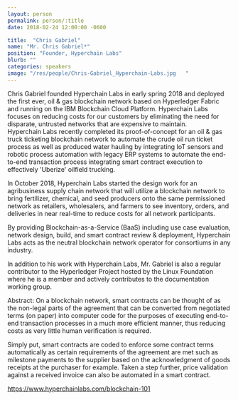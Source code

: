 ```yaml
---
layout: person
permalink: person/:title
date: 2018-02-24 12:00:00 -0600

title:  "Chris Gabriel"
name: "Mr. Chris Gabriel*"
position: "Founder, Hyperchain Labs"
blurb: ""
categories: speakers
image: "/res/people/Chris-Gabriel_Hyperchain-Labs.jpg	"
---
```


Chris Gabriel founded Hyperchain Labs in early spring 2018 and deployed the
first ever, oil & gas blockchain network based on Hyperledger Fabric and running
on the IBM Blockchain Cloud Platform.  Hyperchain Labs focuses on reducing costs for our
customers by eliminating the need for disparate, untrusted networks that are expensive to maintain.  
Hyperchain Labs recently completed its proof-of-concept for an oil & gas truck ticketing blockchain network
to automate the crude oil run ticket process as well as produced water hauling by integrating IoT sensors
and robotic process automation with legacy ERP systems to automate the end-to-end transaction process
integrating smart contract execution to effectively 'Uberize' oilfield trucking.

In October 2018, Hyperchain Labs started the design work for an agribusiness supply chain network
that will utilize a blockchain network to bring fertilizer, chemical, and seed producers onto the same
permissioned network as retailers, wholesalers, and farmers to see inventory, orders, and deliveries
in near real-time to reduce costs for all network participants.  

By providing Blockchain-as-a-Service (BaaS) including use case evaluation, network design, build, and
smart contract review & deployment, Hyperchain Labs acts as the neutral blockchain network operator
for consortiums in any industry.

In addition to his work with Hyperchain Labs, Mr. Gabriel is also a regular contributor to the
Hyperledger Project hosted by the Linux Foundation where he is a member and
actively contributes to the documentation working group.

Abstract:
On a blockchain network, smart contracts can be thought of as the non-legal parts of the agreement that
can be converted from negotiated terms (on paper) into computer code for the purposes of executing
end-to-end transaction processes in a much more efficient manner, thus reducing costs
as very little human verification is required.

Simply put, smart contracts are coded to enforce some contract terms automatically as certain
requirements of the agreement are met such as milestone payments to the supplier based on the
acknowledgment of goods receipts at the purchaser for example.  Taken a step further, price validation
against a received invoice can also be automated in a smart contract.    

https://www.hyperchainlabs.com/blockchain-101
